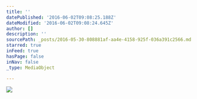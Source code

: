 ```yaml
---
title: ''
datePublished: '2016-06-02T09:08:25.188Z'
dateModified: '2016-06-02T09:08:24.645Z'
author: []
description: ''
sourcePath: _posts/2016-05-30-808881af-aa4e-4158-925f-036a391c2566.md
starred: true
inFeed: true
hasPage: false
inNav: false
_type: MediaObject

---
```

![](https://the-grid-user-content.s3-us-west-2.amazonaws.com/007bfee5-4e2c-4d29-a34f-08a48ec7b1ce.jpg)